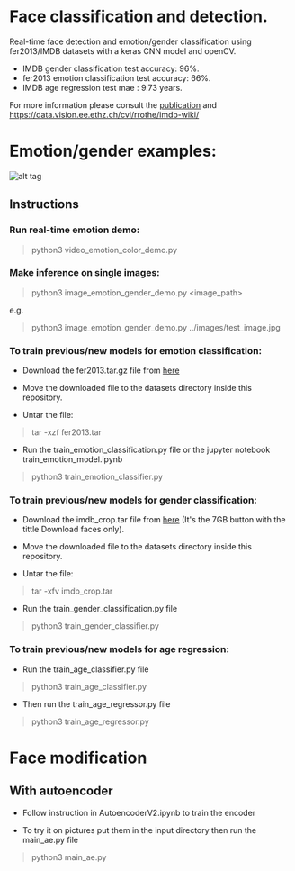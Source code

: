 # Face classification and detection.
Real-time face detection and emotion/gender classification using fer2013/IMDB datasets with a keras CNN model and openCV.
* IMDB gender classification test accuracy: 96%.
* fer2013 emotion classification test accuracy: 66%.
* IMDB age regression test mae : 9.73 years.

For more information please consult the [publication](https://github.com/oarriaga/face_classification/blob/master/report.pdf) and https://data.vision.ee.ethz.ch/cvl/rrothe/imdb-wiki/

# Emotion/gender examples:

![alt tag](images/demo_results.png)

## Instructions

### Run real-time emotion demo:
> python3 video_emotion_color_demo.py


### Make inference on single images:
> python3 image_emotion_gender_demo.py <image_path>

e.g.

> python3 image_emotion_gender_demo.py ../images/test_image.jpg


### To train previous/new models for emotion classification:


* Download the fer2013.tar.gz file from [here](https://www.kaggle.com/c/challenges-in-representation-learning-facial-expression-recognition-challenge/data)

* Move the downloaded file to the datasets directory inside this repository.

* Untar the file:
> tar -xzf fer2013.tar

* Run the train_emotion_classification.py file or the jupyter notebook train_emotion_model.ipynb
> python3 train_emotion_classifier.py

### To train previous/new models for gender classification:

* Download the imdb_crop.tar file from [here](https://data.vision.ee.ethz.ch/cvl/rrothe/imdb-wiki/) (It's the 7GB button with the tittle Download faces only).

* Move the downloaded file to the datasets directory inside this repository.

* Untar the file:
> tar -xfv imdb_crop.tar

* Run the train_gender_classification.py file
> python3 train_gender_classifier.py


### To train previous/new models for age regression:

* Run the train_age_classifier.py file
> python3 train_age_classifier.py
* Then run the train_age_regressor.py file
> python3 train_age_regressor.py


# Face modification
## With autoencoder 

* Follow instruction in AutoencoderV2.ipynb to train the encoder

* To try it on pictures put them in the input directory then run the main_ae.py file
> python3 main_ae.py

